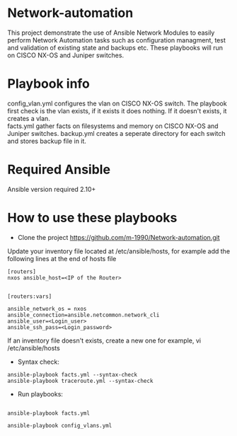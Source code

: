 # Network-automation
This project demonstrate the use of Ansible Network Modules to easily perform Network Automation tasks such as configuration managment, test and validation of existing state and backups etc.
These playbooks will run on CISCO NX-OS and Juniper switches.

# Playbook info
config_vlan.yml configures the vlan on CISCO NX-OS switch. The playbook first check is the vlan exists, if it exists it does nothing. If it doesn't exists, it creates a vlan.   
facts.yml gather facts on filesystems and memory on CISCO NX-OS and Juniper switches.
backup.yml creates a seperate directory for each switch and stores backup file in it.

# Required Ansible
Ansible version required 2.10+

# How to use these playbooks
* Clone the project 
https://github.com/m-1990/Network-automation.git

Update your inventory file located at /etc/ansible/hosts, for example
add the following lines at the end of hosts file
```
[routers]
nxos ansible_host=<IP of the Router>


[routers:vars]

ansible_network_os = nxos
ansible_connection=ansible.netcommon.network_cli
ansible_user=<Login_user>
ansible_ssh_pass=<Login_password>
```
If an inventory file doesn't exists, create a new one for example,
vi /etc/ansible/hosts

* Syntax check:
```
ansible-playbook facts.yml --syntax-check
ansible-playbook traceroute.yml --syntax-check
```
* Run playbooks:
```

ansible-playbook facts.yml

ansible-playbook config_vlans.yml
```
